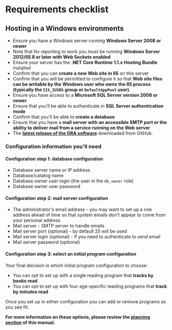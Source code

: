 # Requirements checklist

## Hosting in a Windows environments

- Ensure you have a Windows server running **Windows Server 2008 or newer**
- Note that for reporting to work you must be running **Windows Server 2012/IIS 8 or later with Web Sockets enabled**
- Ensure your server has the **.NET Core Runtime 1.1.x Hosting Bundle** installed
- Confirm that you can **create a new Web site in IIS** on this server
- Confirm that you will be permitted to configure it so that **Web site files can be writable by the Windows user who owns the IIS process (typically the `IIS_IUSRS` group or `DefaultAppPool` user)**.
- Ensure you have access to a **Microsoft SQL Server version 2008 or newer**
- Ensure that you'll be able to authenticate in **SQL Server authentication mode**
- Confirm that you'll be able to **create a database**
- Ensure that you have a **mail server with an accessible SMTP port or the ability to deliver mail from a service running on the Web server**
- The **[latest release of the GRA software](https://github.com/MCLD/greatreadingadventure/releases/latest)** downloaded from GitHub.

### Configuration information you'll need

#### Configuration step 1: database configuration
- Database server name or IP address
- Database/catalog name
- Database owner user login (the user in the `db_owner` role)
- Database owner user password

#### Configuration step 2: mail server configuration
- The administrator's email address - you may want to set up a role address ahead of time so that system emails don't appear to come from your personal address
- Mail server - SMTP server to handle emails
- Mail server port (optional) - by default 25 will be used
- Mail server login (optional) - if you need to authenticate to send email
- Mail server password (optional)

#### Configuration step 3: select an initial program configuration

Your final decision is which initial program configuration to choose:

- You can opt to set up with a single reading program that **tracks by books read**
- You can opt to set up with four age-specific reading programs that **track by minutes read**

Once you set up in either configuration you can add or remove programs as you see fit.

**For more information on these options, please review the [planning section](../../introduction/planning) of this manual.**
